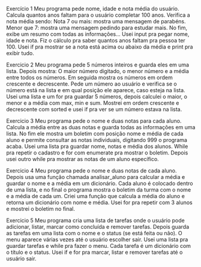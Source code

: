 Exercício 1
Meu programa pede nome, idade e nota média do usuário.
Calcula quantos anos faltam para o usuário completar 100 anos.
Verifica a nota média sendo:
Nota 7 ou mais: mostra uma mensagem de parabéns.
Menor que 7: mostra uma mensagem pedindo para estudar mais.
No fim, exibe um resumo com todas as informações...
Usei input pra pegar nome, idade e nota. Fiz o cálculo pra saber quantos anos faltam pra pessoa ter 100. Usei if pra mostrar se a nota está acima ou abaixo da média e print pra exibir tudo.


Exercicio 2
Meu programa pede 5 números inteiros e guarda eles em uma lista.
Depois mostra:
O maior número digitado, o menor número e a média entre todos os números.
Em seguida mostra os números em ordem crescente e decrescente.
Pede um número ao usuário e verifica se o número está na lista e em qual posição ele aparece, caso esteja na lista.
Usei uma lista e um for pra guardar 5 números, depois calculei o maior, o menor e a média com max, min e sum. Mostrei em ordem crescente e decrescente com sorted e usei if pra ver se um número estava na lista.


Exercicio 3
Meu programa pede o nome e duas notas para cada aluno.
Calcula a média entre as duas notas e guarda todas as informações em uma lista.
No fim ele mostra um boletim com posição nome e média de cada aluno e permite consultar as notas individuais, digitando 999 o programa acaba.
Usei uma lista pra guardar nome, notas e média dos alunos. While pra repetir o cadastro e for com enumerate pra mostrar o boletim. Depois usei outro while pra mostrar as notas de um aluno específico.



Exercicio 4 
Meu programa pede o nome e duas notas de cada aluno.
Depois usa uma função chamada analisar_aluno para calcular a média e guardar o nome e a média em um dicionário.
Cada aluno é colocado dentro de uma lista, e no final o programa mostra o boletim da turma com o nome e a média de cada um.
Criei uma função que calcula a média do aluno e retorna um dicionário com nome e média. Usei for pra repetir com 3 alunos e mostrei o boletim no final.

Exercicio 5
Meu programa cria uma lista de tarefas onde o usuário pode adicionar, listar, marcar como concluída e remover tarefas.
Depois guarda as tarefas em uma lista com o nome e o status (se está feita ou não).
O menu aparece várias vezes até o usuário escolher sair.
Usei uma lista pra guardar tarefas e while pra fazer o menu. Cada tarefa é um dicionário com o título e o status. Usei if e for pra marcar, listar e remover tarefas até o usuário sair.
